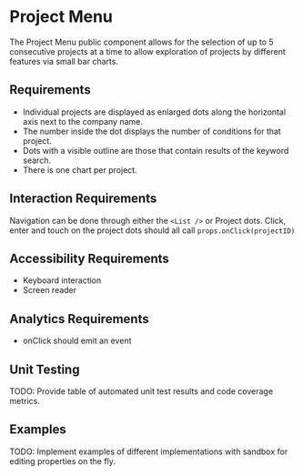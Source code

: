 # Project Menu

The Project Menu public component allows for the selection of up to 5 consecutive projects at a
time to allow exploration of projects by different features via small bar charts.

## Requirements

* Individual projects are displayed as enlarged dots along the horizontal axis next to the company name. 
* The number inside the dot displays the number of conditions for that project.
* Dots with a visible outline are those that contain results of the keyword search.
* There is one chart per project.

## Interaction Requirements

Navigation can be done through either the `<List />` or Project dots.
Click, enter and touch on the project dots should all call `props.onClick(projectID)`

## Accessibility Requirements

* Keyboard interaction
* Screen reader

## Analytics Requirements

* onClick should emit an event

## Unit Testing

TODO: Provide table of automated unit test results and code coverage metrics.

## Examples

TODO: Implement examples of different implementations with sandbox for editing
properties on the fly.

